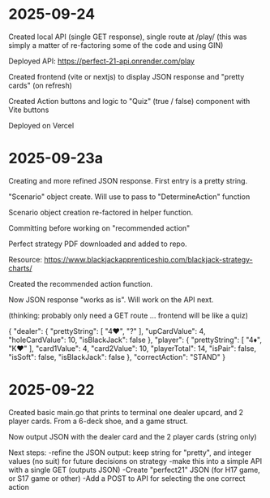 # 2025-09-24
Created local API (single GET response), single route at /play/ 
(this was simply a matter of re-factoring some of the code and using GIN)

Deployed API: 
https://perfect-21-api.onrender.com/play

Created frontend (vite or nextjs) to display JSON response and "pretty cards"
(on refresh)

Created Action buttons and logic to "Quiz" (true / false) component with Vite buttons

Deployed on Vercel


# 2025-09-23a
Creating and more refined JSON response. First entry is a pretty string. 

"Scenario" object create. Will use to pass to "DetermineAction" function

Scenario object creation re-factored in helper function.

Committing before working on "recommended action"

Perfect strategy PDF downloaded and added to repo. 

Resource: https://www.blackjackapprenticeship.com/blackjack-strategy-charts/

Created the recommended action function. 

Now JSON response "works as is". Will work on the API next. 

(thinking: probably only need a GET route ... frontend will be like a quiz)

{
  "dealer": {
    "prettyString": [
      "4♥",
      "?"
    ],
    "upCardValue": 4,
    "holeCardValue": 10,
    "isBlackJack": false
  },
  "player": {
    "prettyString": [
      "4♦",
      "K♥"
    ],
    "card1Value": 4,
    "card2Value": 10,
    "playerTotal": 14,
    "isPair": false,
    "isSoft": false,
    "isBlackJack": false
  },
  "correctAction": "STAND"
}


# 2025-09-22
Created basic main.go that prints to terminal one dealer upcard, and 2 player cards. From a 6-deck shoe, and a game struct.

Now output JSON with the dealer card and the 2 player cards (string only)

Next steps:
-refine the JSON output: keep string for "pretty", and integer values (no suit) for future decisions on strategy
-make this into a simple API with a single GET (outputs JSON)
-Create "perfect21" JSON (for H17 game, or S17 game or other)
-Add a POST to API for selecting the one correct action

